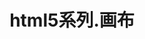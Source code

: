 ---
layout: result
title: html5系列.画布
keywords:	 "html5,html5系列.画布"
description: "html5 html5系列.画布"
referrertitle: "html5系列.画布"
referrer: "/2014/10/08/html5-series-canvas/"
hash: "IBFEm"
height: 356
---